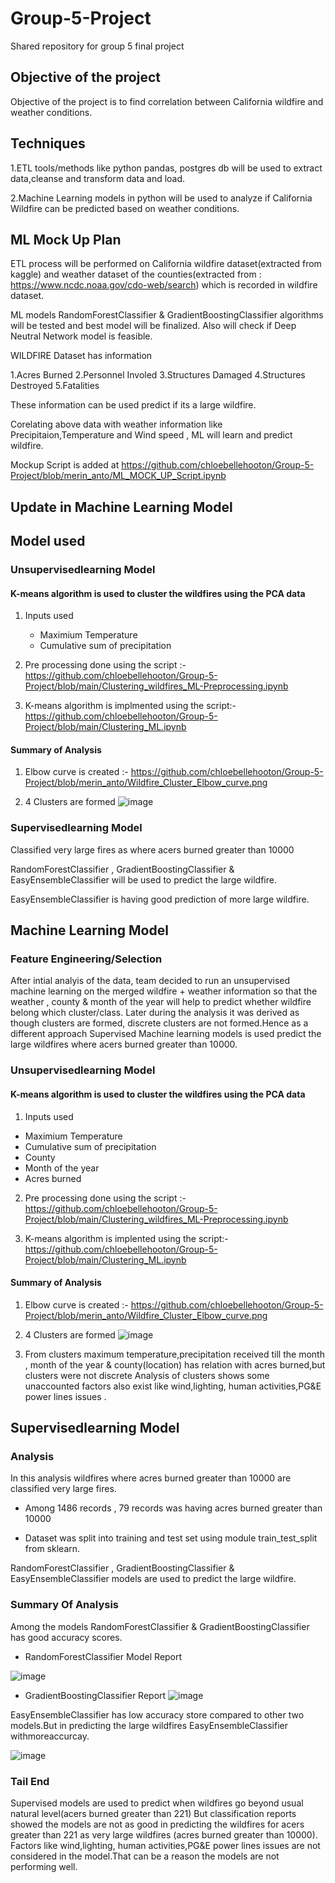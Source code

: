 # Group-5-Project
Shared repository for group 5 final project

## Objective of the project
Objective of the project is to find correlation between California wildfire and weather conditions.

## Techniques

1.ETL tools/methods like python pandas, postgres db will be used to extract data,cleanse and transform data and load.

2.Machine Learning models in python will be used to analyze if California Wildfire can be predicted based on weather conditions.

## ML Mock Up Plan

ETL process will be performed on California wildfire dataset(extracted from kaggle) and weather dataset of the counties(extracted from : https://www.ncdc.noaa.gov/cdo-web/search)  which is recorded in wildfire dataset.

ML models RandomForestClassifier & GradientBoostingClassifier algorithms will be tested and best model will be finalized.
Also will check if  Deep Neutral Network model is feasible.

WILDFIRE Dataset has information 

1.Acres Burned
2.Personnel Involed
3.Structures Damaged
4.Structures Destroyed
5.Fatalities

These information can be used predict if its a large wildfire.

Corelating above data with weather information like Precipitaion,Temperature and Wind speed , ML will learn and predict wildfire.

Mockup Script is added at https://github.com/chloebellehooton/Group-5-Project/blob/merin_anto/ML_MOCK_UP_Script.ipynb

## Update in Machine Learning Model

## Model used

### Unsupervisedlearning Model

#### K-means algorithm is used to cluster the wildfires using the PCA data

1. Inputs used 
   
   - Maximium Temperature 
   - Cumulative sum of precipitation

  
 2. Pre processing done using the script :- https://github.com/chloebellehooton/Group-5-Project/blob/main/Clustering_wildfires_ML-Preprocessing.ipynb
  
 3. K-means algorithm is implmented using the script:- https://github.com/chloebellehooton/Group-5-Project/blob/main/Clustering_ML.ipynb
 
 #### Summary of Analysis
 
 1. Elbow curve is created :- https://github.com/chloebellehooton/Group-5-Project/blob/merin_anto/Wildfire_Cluster_Elbow_curve.png
 
 2. 4 Clusters are formed 
    ![image](https://github.com/chloebellehooton/Group-5-Project/blob/merin_anto/Wildfire_Cluster_3d.png)
 
 ### Supervisedlearning Model
 
 Classified very large fires as where acers burned greater than 10000
 
 RandomForestClassifier , GradientBoostingClassifier & EasyEnsembleClassifier will be used to predict the large wildfire.
 
 EasyEnsembleClassifier is having good prediction of  more large wildfire.
 
 

 ## Machine Learning Model
  
 ### Feature Engineering/Selection
 
 After intial analyis of the data, team decided to run an unsupervised machine learning on the merged wildfire + weather information 
 so that the weather , county  & month of the year  will help to predict whether wildfire belong which cluster/class.
 Later during the analysis it was derived  as though clusters are formed, discrete clusters are not formed.Hence as a different approach Supervised 
 Machine learning models is used predict the large wildfires where acers burned greater than 10000.
 
 ### Unsupervisedlearning Model

 #### K-means algorithm is used to cluster the wildfires using the PCA data
 
 1. Inputs used 
   
   - Maximium Temperature 
   - Cumulative sum of precipitation
   - County 
   - Month of the year
   - Acres burned
  
 2. Pre processing done using the script :- https://github.com/chloebellehooton/Group-5-Project/blob/main/Clustering_wildfires_ML-Preprocessing.ipynb
  
 3. K-means algorithm is implented using the script:- https://github.com/chloebellehooton/Group-5-Project/blob/main/Clustering_ML.ipynb

 #### Summary of Analysis
 
 1. Elbow curve is created :- https://github.com/chloebellehooton/Group-5-Project/blob/merin_anto/Wildfire_Cluster_Elbow_curve.png
 
 2. 4 Clusters are formed 
    ![image](https://github.com/chloebellehooton/Group-5-Project/blob/merin_anto/Wildfire_Cluster_3d.png)
    
 3. From clusters maximum temperature,precipitation received till the month , month of the year & county(location) has relation with acres burned,but clusters were not discrete
    Analysis of clusters shows some unaccounted factors also exist like  wind,lighting, human activities,PG&E power lines issues  .
 
 ## Supervisedlearning Model
 
 ### Analysis
 
 In this analysis wildfires where acres burned greater than 10000 are classified very large fires.
 
   - Among 1486 records , 79 records was having acres burned greater than 10000
 
   - Dataset was split into training and test set using module train_test_split from sklearn.
 
 RandomForestClassifier , GradientBoostingClassifier & EasyEnsembleClassifier models are used to predict the large wildfire.
 
 ### Summary Of Analysis
 
 Among the models RandomForestClassifier & GradientBoostingClassifier has good accuracy scores.
  
  - RandomForestClassifier Model Report
 
   ![image](https://github.com/chloebellehooton/Group-5-Project/blob/main/Wildfire_Supervised_ML_very_large_fire.png)
    
  - GradientBoostingClassifier Report
   ![image](https://github.com/chloebellehooton/Group-5-Project/blob/main/Wildfire_Supervised_ML_very_large_fire_gradientboost.png)
 
  EasyEnsembleClassifier has low accuracy store compared to other two models.But in predicting the large wildfires EasyEnsembleClassifier withmoreaccurcay.
  
   ![image](https://github.com/chloebellehooton/Group-5-Project/blob/main/Wildfire_Supervised_ML_very_large_fire_easyensemble.png)
  
  
  ### Tail End 
  
  Supervised models are used to predict when wildfires go beyond usual natural level(acers burned greater than 221)
  But classification reports showed the models are not as good in predicting the wildfires for acers greater than 221 as very large wildfires (acres burned greater than 10000).
  Factors like wind,lighting, human activities,PG&E power lines issues are not considered in the model.That can be a reason the models are not performing well.
  
 
 
 
 
 
 
 
 
 
  
  
    
    
 
 
